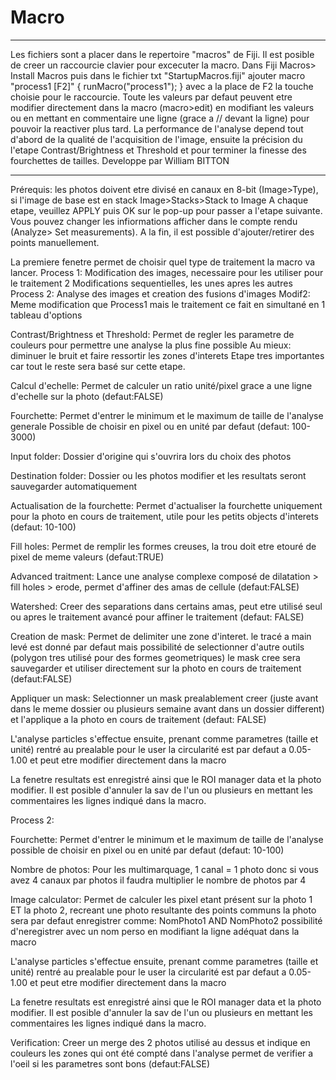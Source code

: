 # Macro
************************************************************************************
Les fichiers sont a placer dans le repertoire "macros" de Fiji.
Il est posible de creer un raccourcie clavier pour excecuter la macro. Dans 
Fiji Macros> Install Macros puis dans le fichier txt "StartupMacros.fiji" ajouter
		macro "process1 [F2]" {
			runMacro("process1");
		}
avec a la place de F2 la touche choisie pour le raccourcie.
Toute les valeurs par defaut peuvent etre modifier directement dans la macro (macro>edit) en modifiant les valeurs
ou en mettant en commentaire une ligne (grace a // devant la ligne) pour pouvoir la reactiver plus tard.
La performance de l'analyse depend tout d'abord de la qualité de l'acquisition de l'image, ensuite la précision 
du l'etape Contrast/Brightness et Threshold et pour terminer la finesse des fourchettes de tailles.
Developpe par William BITTON
**************************************************************************************
Prérequis: les photos doivent etre divisé en canaux en 8-bit (Image>Type), 
si l'image de base est en stack Image>Stacks>Stack to Image 
A chaque etape, veuillez APPLY puis OK sur le pop-up pour passer a l'etape suivante.
Vous pouvez changer les infiormations afficher dans le compte rendu (Analyze> Set measurements). A la fin,
il est possible d'ajouter/retirer des points manuellement.

La premiere fenetre permet de choisir quel type de traitement la macro va lancer.
Process 1: 	Modification des images, necessaire pour les utiliser pour le traitement 2
		Modifications sequentielles, les unes apres les autres
Process 2: 	Analyse des images et creation des fusions d'images
Modif2: 	Meme modification que Process1 mais le traitement ce fait en simultané
		en 1 tableau d'options

Contrast/Brightness et Threshold:
	Permet de regler les parametre de couleurs pour permettre une analyse la plus fine possible
	Au mieux: diminuer le bruit et faire ressortir les zones d'interets
	Etape tres importantes car tout le reste sera basé sur cette etape.

Calcul d'echelle:
	Permet de calculer un ratio unité/pixel grace a une ligne d'echelle sur la photo 
	(defaut:FALSE)

Fourchette:
	Permet d'entrer le minimum et le maximum de taille de l'analyse generale
	Possible de choisir en pixel ou en unité par defaut
	(defaut: 100-3000)

Input folder:
	Dossier d'origine qui s'ouvrira lors du choix des photos

Destination folder:
	Dossier ou les photos modifier et les resultats seront sauvegarder automatiquement

Actualisation de la fourchette:
	Permet d'actualiser la fourchette uniquement pour la photo en cours de traitement,
	utile pour les petits objects d'interets 
	(defaut: 10-100)

Fill holes:
	Permet de remplir les formes creuses, la trou doit etre etouré de pixel de meme valeurs 
	(defaut:TRUE)

Advanced traitment:
	Lance une analyse complexe composé de dilatation > fill holes > erode, permet d'affiner des amas de cellule
	(defaut:FALSE)

Watershed:
	Creer des separations dans certains amas, peut etre utilisé seul ou apres le traitement avancé pour affiner
	le traitement 
	(defaut: FALSE)

Creation de mask:
	Permet de delimiter une zone d'interet. le tracé a main levé est donné par defaut mais possibilité de selectionner
	d'autre outils (polygon tres utilisé pour des formes geometriques)
	le mask cree sera sauvegarder et utiliser directement sur la photo en cours de traitement
	(defaut:FALSE)

Appliquer un mask:
	Selectionner un mask prealablement creer (juste avant dans le meme dossier ou plusieurs semaine avant dans un dossier 
	different) et l'applique a la photo en cours de traitement
	(defaut: FALSE)

L'analyse particles s'effectue ensuite, prenant comme parametres (taille et unité) rentré au prealable pour le user
la circularité est par defaut a 0.05-1.00 et peut etre modifier directement dans la macro

La fenetre resultats est enregistré ainsi que le ROI manager data et la photo modifier. Il est posible d'annuler la sav
de l'un ou plusieurs en mettant les commentaires les lignes indiqué dans la macro. 


Process 2:

Fourchette:
	Permet d'entrer le minimum et le maximum de taille de l'analyse 
	possible de choisir en pixel ou en unité par defaut
	(defaut: 10-100)

Nombre de photos: 
	Pour les multimarquage, 1 canal = 1 photo donc si vous avez 4 canaux par photos il faudra multiplier le nombre
	de photos par 4

Image calculator:
	Permet de calculer les pixel etant présent sur la photo 1 ET la photo 2, recreant une photo resultante des points communs
	la photo sera par defaut enregistrer comme: NomPhoto1 AND NomPhoto2
	possibilité d'neregistrer avec un nom perso en modifiant la ligne adéquat dans la macro

L'analyse particles s'effectue ensuite, prenant comme parametres (taille et unité) rentré au prealable pour le user
la circularité est par defaut a 0.05-1.00 et peut etre modifier directement dans la macro

La fenetre resultats est enregistré ainsi que le ROI manager data et la photo modifier. Il est posible d'annuler la sav
de l'un ou plusieurs en mettant les commentaires les lignes indiqué dans la macro. 

Verification:
	Creer un merge des 2 photos utilisé au dessus et indique en couleurs les zones qui ont été compté dans l'analyse
	permet de verifier a l'oeil si les parametres sont bons
	(defaut:FALSE)
